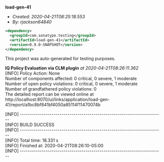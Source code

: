 **load-gen-41**
+ _Created: 2020-04-21T08:25:18.553_
+ _By: rjackson64840_

```xml
<dependency>
  <groupId>com.sonatype.testing</groupId>
  <artifactId>load-gen-41</artifactId>
  <version>0.9.0-SNAPSHOT</version>
</dependency>
```

This project was auto-generated for testing purposes.

**IQ Policy Evaluation via CLM plugin** _at 2020-04-21T08:26:11.362_  
[INFO] Policy Action: None  
Number of components affected: 0 critical, 0 severe, 1 moderate  
Number of open policy violations: 0 critical, 0 severe, 1 moderate  
Number of grandfathered policy violations: 0  
The detailed report can be viewed online at http://localhost:8070/ui/links/application/load-gen-41/report/a1bc8bf841bf4050a85114f11470074b  
  
[INFO] ------------------------------------------------------------------------  
[INFO] BUILD SUCCESS  
[INFO] ------------------------------------------------------------------------  
[INFO] Total time: 18.331 s  
[INFO] Finished at: 2020-04-21T08:26:10-05:00  
[INFO] ------------------------------------------------------------------------  
  
